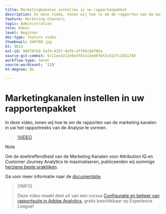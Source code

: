 ```yaml
---
title: Marketingkanalen instellen in uw rapportenpakket
description: In deze video, tonen wij hoe te om de rapporten van de marketing kanalen in uw het rapportreeks van de Analyse te vormen.
feature: Marketing Channels
topic: Administration
role: Admin
level: Beginner
doc-type: feature video
thumbnail: 340789.jpg
kt: 9623
exl-id: 986707b8-3af4-4157-9afb-4ff95cb8705a
source-git-commit: 5c11ee3222e5e3f81a13ed8fbf2cd22fc32b1740
workflow-type: tm+mt
source-wordcount: '119'
ht-degree: 0%

---
```


# Marketingkanalen instellen in uw rapportenpakket

In deze video, tonen wij hoe te om de rapporten van de marketing kanalen in uw het rapportreeks van de Analyse te vormen.

>[!VIDEO](https://video.tv.adobe.com/v/340789/?quality=12&learn=on)

>[!NOTE]
>
>Om de doeltreffendheid van de Marketing Kanalen voor Attribution IQ en Customer Journey Analytics te maximaliseren, publiceerden wij sommige [herziene beste praktijken](https://experienceleague.adobe.com/docs/analytics/components/marketing-channels/mchannel-best-practices.html?lang=en).

Ga voor meer informatie naar de [documentatie](https://experienceleague.adobe.com/docs/analytics/components/marketing-channels/c-getting-started-mchannel.html?lang=en).

>[!INFO]
>
> Deze video maakt deel uit van een cursus [Configuratie en beheer van rapportsuite in Adobe Analytics](https://experienceleague.adobe.com/?recommended=Analytics-A-1-2021.1.administration), gratis beschikbaar op Experience League!